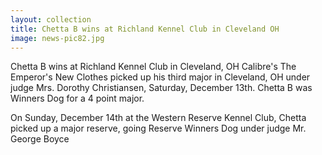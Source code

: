 ```yaml
---
layout: collection
title: Chetta B wins at Richland Kennel Club in Cleveland OH
image: news-pic82.jpg
---
```

Chetta B wins at Richland Kennel Club in Cleveland, OH
 Calibre's The Emperor's New Clothes picked up his third major in Cleveland, OH under judge Mrs. Dorothy Christiansen, Saturday, December 13th. Chetta B was Winners Dog for a 4 point major.
 
 On Sunday, December 14th at the Western Reserve Kennel Club, Chetta picked up a major reserve, going Reserve Winners Dog under judge Mr. George Boyce
